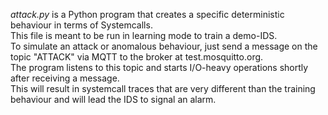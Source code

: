 *attack.py* is a Python program that creates a specific deterministic behaviour in terms of Systemcalls.  
This file is meant to be run in learning mode to train a demo-IDS.   
To simulate an attack or anomalous behaviour, just send a message on the topic "ATTACK" via MQTT to the broker at test.mosquitto.org.  
The program listens to this topic and starts I/O-heavy operations shortly after receiving a message.  
This will result in systemcall traces that are very different than the training behaviour and will lead the IDS to signal an alarm. 

